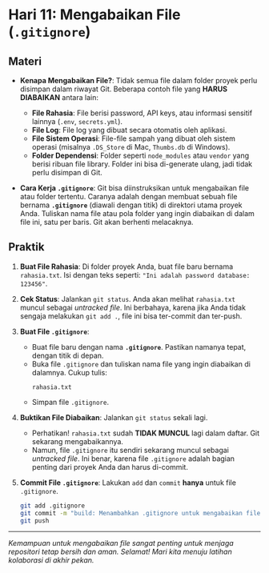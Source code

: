 # Hari 11: Mengabaikan File (`.gitignore`)

## Materi

- **Kenapa Mengabaikan File?**: Tidak semua file dalam folder proyek perlu disimpan dalam riwayat Git. Beberapa contoh file yang **HARUS DIABAIKAN** antara lain:
    - **File Rahasia**: File berisi password, API keys, atau informasi sensitif lainnya (`.env`, `secrets.yml`).
    - **File Log**: File log yang dibuat secara otomatis oleh aplikasi.
    - **File Sistem Operasi**: File-file sampah yang dibuat oleh sistem operasi (misalnya `.DS_Store` di Mac, `Thumbs.db` di Windows).
    - **Folder Dependensi**: Folder seperti `node_modules` atau `vendor` yang berisi ribuan file library. Folder ini bisa di-generate ulang, jadi tidak perlu disimpan di Git.

- **Cara Kerja `.gitignore`**: Git bisa diinstruksikan untuk mengabaikan file atau folder tertentu. Caranya adalah dengan membuat sebuah file bernama **`.gitignore`** (diawali dengan titik) di direktori utama proyek Anda. Tuliskan nama file atau pola folder yang ingin diabaikan di dalam file ini, satu per baris. Git akan berhenti melacaknya.

## Praktik

1.  **Buat File Rahasia**: Di folder proyek Anda, buat file baru bernama `rahasia.txt`. Isi dengan teks seperti: `"Ini adalah password database: 123456"`.

2.  **Cek Status**: Jalankan `git status`. Anda akan melihat `rahasia.txt` muncul sebagai *untracked file*. Ini berbahaya, karena jika Anda tidak sengaja melakukan `git add .`, file ini bisa ter-commit dan ter-push.

3.  **Buat File `.gitignore`**:
    - Buat file baru dengan nama **`.gitignore`**. Pastikan namanya tepat, dengan titik di depan.
    - Buka file `.gitignore` dan tuliskan nama file yang ingin diabaikan di dalamnya. Cukup tulis:
      ```
      rahasia.txt
      ```
    - Simpan file `.gitignore`.

4.  **Buktikan File Diabaikan**: Jalankan `git status` sekali lagi.
    - Perhatikan! `rahasia.txt` sudah **TIDAK MUNCUL** lagi dalam daftar. Git sekarang mengabaikannya.
    - Namun, file `.gitignore` itu sendiri sekarang muncul sebagai *untracked file*. Ini benar, karena file `.gitignore` adalah bagian penting dari proyek Anda dan harus di-commit.

5.  **Commit File `.gitignore`**: Lakukan `add` dan `commit` **hanya** untuk file `.gitignore`.
    ```bash
    git add .gitignore
    git commit -m "build: Menambahkan .gitignore untuk mengabaikan file rahasia"
    git push
    ```

---
*Kemampuan untuk mengabaikan file sangat penting untuk menjaga repositori tetap bersih dan aman. Selamat! Mari kita menuju latihan kolaborasi di akhir pekan.*